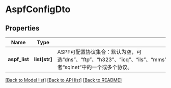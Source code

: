 # AspfConfigDto

## Properties
Name | Type | Description | Notes
------------ | ------------- | ------------- | -------------
**aspf_list** | **list[str]** | ASPF可配置协议集合：默认为空，可选“dns”、“ftp”、“h323”、“icq”、“ils”、“mms”、“msn”、“netbios”、“pptp”、“qq”、“rsh”、“rtsp”、“sccp”、“sip”或者“sqlnet”中的一个或多个协议。 | [optional] 

[[Back to Model list]](../README.md#documentation-for-models) [[Back to API list]](../README.md#documentation-for-api-endpoints) [[Back to README]](../README.md)


